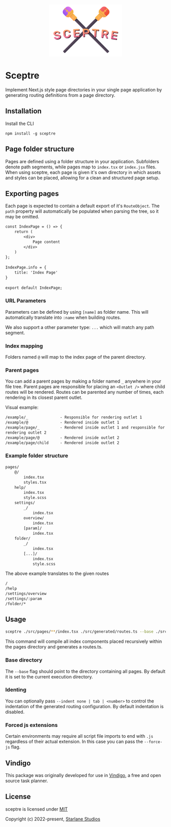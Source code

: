 <br>

<p align="center">
  <img src="https://raw.githubusercontent.com/StarlaneStudios/sceptre/main/.github/logo.svg" height="164">
</p>

# Sceptre

Implement Next.js style page directories in your single page application by generating routing definitions from a page directory.

## Installation

Install the CLI

```
npm install -g sceptre
```

## Page folder structure

Pages are defined using a folder structure in your application. Subfolders denote path segments, while pages map to `index.tsx` or `index.jsx` files. When using sceptre, each page is given it's own directory in which assets and styles can be placed, allowing for a clean and structured page setup.

## Exporting pages

Each page is expected to contain a default export of it's `RouteObject`. The `path` property will automatically be populated when parsing the tree, so it may be omitted.

```tsx
const IndexPage = () => {
    return (
        <div>
            Page content
        </div>
    )
};

IndexPage.info = {
	title: 'Index Page'
}

export default IndexPage;
```

### URL Parameters

Parameters can be defined by using `[name]` as folder name. This will automatically translate into `:name` when building routes.

We also support a other parameter type: `...` which will match any path segment.

### Index mapping

Folders named `@` will map to the index page of the parent directory.

### Parent pages

You can add a parent pages by making a folder named `_` anywhere in your file tree. Parent pages are responsible for placing an `<Outlet />` where child routes will be rendered. Routes can be parented any number of times, each rendering in its closest parent outlet.

Visual example:
```
/example/_				- Responsible for rendering outlet 1
/example/@				- Rendered inside outlet 1
/example/page/_			- Rendered inside outlet 1 and responsible for rendering outlet 2
/example/page/@			- Rendered inside outlet 2
/example/page/child 	- Rendered inside outlet 2
```

### Example folder structure

```
pages/
    @/
        index.tsx
        styles.tsx
    help/
        index.tsx
        style.scss
    settings/
        _/
            index.tsx
        overview/
            index.tsx
        [param]/
            index.tsx
    folder/
        _/
            index.tsx
        [...]/
            index.tsx
            style.scss
```

The above example translates to the given routes

```
/
/help
/settings/overview
/settings/:param
/folder/*
```

## Usage
```bash
sceptre ./src/pages/**/index.tsx ./src/generated/routes.ts --base ./src/pages
```

This command will compile all index components placed recursively within the pages directory and generates a routes.ts.

### Base directory
The `--base` flag should point to the directory containing all pages. By default it is set to the current execution directory.

### Identing
You can optionally pass `--indent none | tab | <number>` to control the indentation of the generated routing configuration. By default indentation is disabled.

### Forced js extensions
Certain environments may require all script file imports to end with `.js` regardless of their actual extension. In this case you can pass the `--force-js` flag.

## Vindigo

This package was originally developed for use in [Vindigo](https://github.com/StarlaneStudios/vindigo), a free and open source task planner.

## License

sceptre is licensed under [MIT](https://github.com/StarlaneStudios/sceptre/blob/main/LICENSE)

Copyright (c) 2022-present, [Starlane Studios](https://starlane.studio/)
